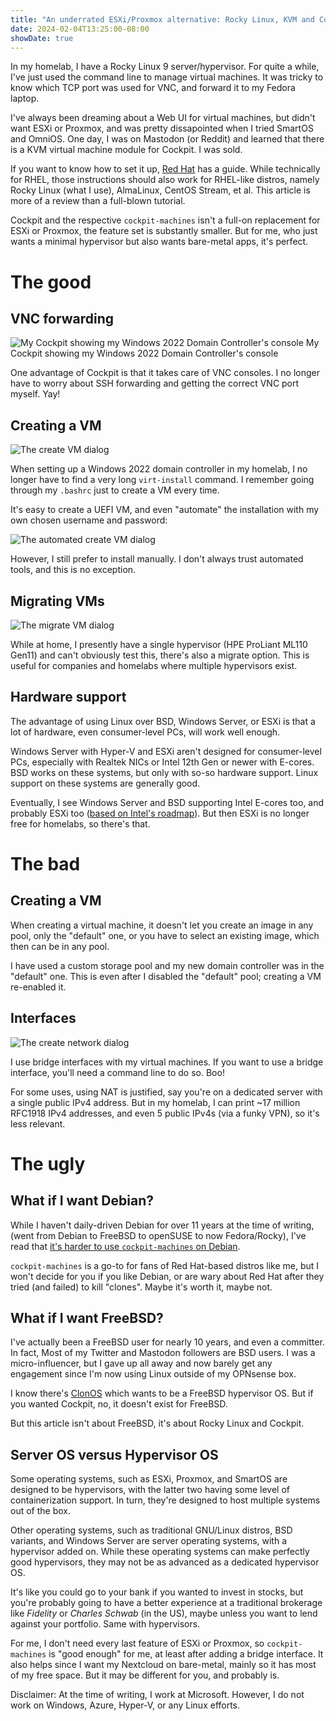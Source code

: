 ```yaml
---
title: "An underrated ESXi/Proxmox alternative: Rocky Linux, KVM and Cockpit"
date: 2024-02-04T13:25:00-08:00
showDate: true
---
```


In my homelab, I have a Rocky Linux 9 server/hypervisor. For quite a while,
I've just used the command line to manage virtual machines. It was tricky to
know which TCP port was used for VNC, and forward it to my Fedora laptop.

I've always been dreaming about a Web UI for virtual machines, but didn't want
ESXi or Proxmox, and was pretty dissapointed when I tried SmartOS and OmniOS.
One day, I was on Mastodon (or Reddit) and learned that there is a KVM virtual
machine module for Cockpit. I was sold.

If you want to know how to set it up,
[Red Hat](https://www.redhat.com/sysadmin/manage-virtual-machines-cockpit) has
a guide. While technically for RHEL, those instructions should also work for
RHEL-like distros, namely Rocky Linux (what I use), AlmaLinux, CentOS Stream,
et al. This article is more of a review than a full-blown tutorial.

Cockpit and the respective `cockpit-machines` isn't a full-on replacement for
ESXi or Proxmox, the feature set is substantly smaller. But for me, who just
wants a minimal hypervisor but also wants bare-metal apps, it's perfect.

# The good

## VNC forwarding

![My Cockpit showing my Windows 2022 Domain Controller's console](/images/vm-pane.png)
My Cockpit showing my Windows 2022 Domain Controller's console

One advantage of Cockpit is that it takes care of VNC consoles. I no longer
have to worry about SSH forwarding and getting the correct VNC port myself.
Yay!

## Creating a VM

![The create VM dialog](/images/create-vm.png)

When setting up a Windows 2022 domain controller in my homelab, I no longer
have to find a very long `virt-install` command. I remember going through my
`.bashrc` just to create a VM every time.

It's easy to create a UEFI VM, and even "automate" the installation with my
own chosen username and password:

![The automated create VM dialog](/images/automate-vm.png)

However, I still prefer to install manually. I don't always trust automated
tools, and this is no exception.

## Migrating VMs

![The migrate VM dialog](/images/move-vm.png)

While at home, I presently have a single hypervisor (HPE ProLiant ML110 Gen11)
and can't obviously test this, there's also a migrate option. This is useful
for companies and homelabs where multiple hypervisors exist.

## Hardware support

The advantage of using Linux over BSD, Windows Server, or ESXi is that a lot
of hardware, even consumer-level PCs, will work well enough.

Windows Server with Hyper-V and ESXi aren't designed for consumer-level PCs,
especially with Realtek NICs or Intel 12th Gen or newer with E-cores. BSD works
on these systems, but only with so-so hardware support. Linux support on these
systems are generally good.

Eventually, I see Windows Server and BSD supporting Intel E-cores too, and
probably ESXi too
([based on Intel's roadmap](https://www.tomshardware.com/news/intel-unveils-new-xeon-roadmap-brings-e-cores-to-the-data-center)).
But then ESXi is no longer free for homelabs, so there's that.

# The bad

## Creating a VM

When creating a virtual machine, it doesn't let you create an image in any
pool, only the "default" one, or you have to select an existing image, which
then can be in any pool.

I have used a custom storage pool and my new domain controller was in the
"default" one. This is even after I disabled the "default" pool; creating a
VM re-enabled it.

## Interfaces

![The create network dialog](/images/create-vm.png)

I use bridge interfaces with my virtual machines. If you want to use a bridge
interface, you'll need a command line to do so. Boo!

For some uses, using NAT is justified, say you're on a dedicated server with
a single public IPv4 address. But in my homelab, I can print ~17 million
RFC1918 IPv4 addresses, and even 5 public IPv4s (via a funky VPN), so it's
less relevant.

# The ugly

## What if I want Debian?

While I haven't daily-driven Debian for over 11 years at the time of writing,
(went from Debian to FreeBSD to openSUSE to now Fedora/Rocky), I've read that
[it's harder to use `cockpit-machines` on Debian](https://www.reddit.com/r/homelab/comments/16gvv2b/comment/k0afqg2/).

`cockpit-machines` is a go-to for fans of Red Hat-based distros like me, but
I won't decide for you if you like Debian, or are wary about Red Hat after they
tried (and failed) to kill "clones". Maybe it's worth it, maybe not.

## What if I want FreeBSD?

I've actually been a FreeBSD user for nearly 10 years, and even a committer.
In fact, Most of my Twitter and Mastodon followers are BSD users. I was a
micro-influencer, but I gave up all away and now barely get any engagement
since I'm now using Linux outside of my OPNsense box.

I know there's [ClonOS](https://clonos.convectix.com/) which wants to be a
FreeBSD hypervisor OS. But if you wanted Cockpit, no, it doesn't exist for
FreeBSD.

But this article isn't about FreeBSD, it's about Rocky Linux and Cockpit.

## Server OS versus Hypervisor OS

Some operating systems, such as ESXi, Proxmox, and SmartOS are designed to be
hypervisors, with the latter two having some level of containerization support.
In turn, they're designed to host multiple systems out of the box.

Other operating systems, such as traditional GNU/Linux distros, BSD variants,
and Windows Server are server operating systems, with a hypervisor added on.
While these operating systems can make perfectly good hypervisors, they may not
be as advanced as a dedicated hypervisor OS.

It's like you could go to your bank if you wanted to invest in stocks, but
you're probably going to have a better experience at a traditional brokerage
like *Fidelity* or *Charles Schwab* (in the US), maybe unless you want to lend
against your portfolio. Same with hypervisors.

For me, I don't need every last feature of ESXi or Proxmox, so
`cockpit-machines` is "good enough" for me, at least after adding a bridge
interface. It also helps since I want my Nextcloud on bare-metal, mainly so it
has most of my free space. But it may be different for you, and probably is.

Disclaimer: At the time of writing, I work at Microsoft. However, I do not work
on Windows, Azure, Hyper-V, or any Linux efforts.
